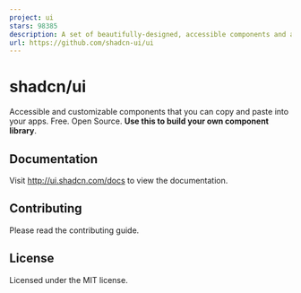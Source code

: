 ```yaml
---
project: ui
stars: 98385
description: A set of beautifully-designed, accessible components and a code distribution platform. Works with your favorite frameworks. Open Source. Open Code.
url: https://github.com/shadcn-ui/ui
---
```


shadcn/ui
=========

Accessible and customizable components that you can copy and paste into your apps. Free. Open Source. **Use this to build your own component library**.

Documentation
-------------

Visit http://ui.shadcn.com/docs to view the documentation.

Contributing
------------

Please read the contributing guide.

License
-------

Licensed under the MIT license.
